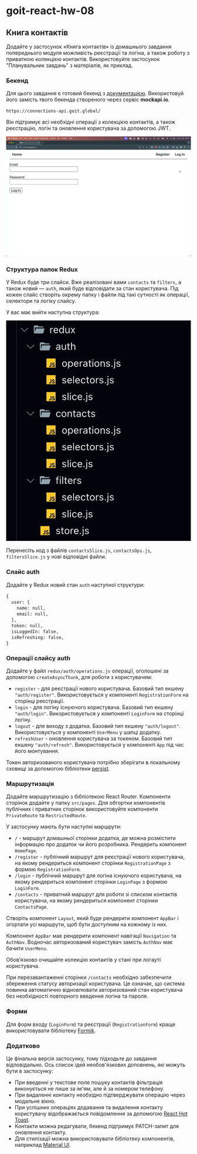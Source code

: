 # goit-react-hw-08

## Книга контактів

Додайте у застосунок «Книга контактів» із домашнього завдання попереднього модуля можливість реєстрації та логіна, а також роботу з приватною колекцією контактів. Використовуйте застосунок "Планувальник завдань" з матеріалів, як приклад.

### Бекенд

Для цього завдання є готовий бекенд з [документацією](https://connections-api.goit.global/docs/). Використовуй його замість твого бекенда створеного через сервіс **mockapi.io**.

```
https://connections-api.goit.global/
```

Він підтримує всі необхідні операції з колекцією контактів, а також реєстрацію, логін та оновлення користувача за допомогою JWT.

[![Watch video](./public/videoframe_0.webp)](https://goitlmsstorage.b-cdn.net/523237bf-0d31-40cf-8ade-260995bbdabb2024-01-21%2018-23-38.mp4)

### Структура папок Redux

У Redux буде три слайси. Вже реалізовані вами `contacts` та `filters`, а також новий — `auth`, який буде відповідати за стан користувача. Під кожен слайс створіть окрему папку і файли під такі сутності як операції, селектори та логіку слайсу.

У вас має вийти наступна структура:

![Files preview](./public/files-preview.webp)

Перенесіть код з файлів `contactsSlice.js`, `contactsOps.js`, `filtersSlice.js` у нові відповідні файли.

### Слайс auth

Додайте у Redux новий стан `auth` наступної структури:

```
{
  user: {
    name: null,
    email: null,
  },
  token: null,
  isLoggedIn: false,
  isRefreshing: false,
}
```

### Операції слайсу auth

Додайте у файл `redux/auth/operations.js` операції, оголошені за допомогою `createAsyncThunk`, для роботи з користувачем:

- `register` - для реєстрації нового користувача. Базовий тип екшену `"auth/register"`. Використовується у компоненті `RegistrationForm` на сторінці реєстрації.
- `login` - для логіну існуючого користувача. Базовий тип екшену `"auth/login"`. Використовується у компоненті `LoginForm` на сторінці логіну.
- `logout` - для виходу з додатка. Базовий тип екшену `"auth/logout"`. Використовується у компоненті `UserMenu` у шапці додатку.
- `refreshUser` - оновлення користувача за токеном. Базовий тип екшену `"auth/refresh"`. Використовується у компоненті `App` під час його монтування.

Токен авторизованого користувача потрібно зберігати в локальному сховищі за допомогою бібліотеки [persist](https://github.com/rt2zz/redux-persist#readme).

### Маршрутизація

Додайте маршрутизацію з бібліотекою React Router. Компоненти сторінок додайте у папку `src/pages`. Для обгортки компонентів публічних і приватних сторінок використовуйте компоненти `PrivateRoute` та `RestrictedRoute`.

У застосунку мають бути наступні маршрути:

- `/` - маршрут домашньої сторінки додатка, де можна розмістити інформацію про додаток чи його розробника. Рендерить компонент `HomePage`.
- `/register` - публічний маршрут для реєстрації нового користувача, на якому рендериться компонент сторінки `RegistrationPage` з формою `RegistrationForm`.
- `/login` - публічний маршрут для логіна існуючого користувача, на якому рендериться компонент сторінки `LoginPage` з формою `LoginForm`.
- `/contacts` - приватний маршрут для роботи зі списком контактів користувача, на якому рендериться компонент сторінки `ContactsPage`.

Створіть компонент `Layout`, який буде рендерити компонент `AppBar` і огортати усі маршрути, щоб бути доступним на кожному із них.

Компонент `AppBar` має рендерити компонент навігації `Navigation` та `AuthNav`. Водночас авторизований користувач замість `AuthNav` має бачити `UserMenu`.

Обов’язково очищайте колекцію контактів у стані при логауті користувача.

При перезавантаженні сторінки `/contacts` необхідно забезпечити збереження статусу авторизації користувача. Це означає, що система повинна автоматично відновлювати авторизований стан користувача без необхідності повторного введення логіна та пароля.

### Форми

Для форм входу (`LoginForm`) та реєстрації (`RegistrationForm`) краще використовувати бібліотеку [Formik](https://formik.org/).

### Додатково

Це фінальна версія застосунку, тому підходьте до завдання відповідально. Ось список ідей необов'язкових доповнень, які можуть бути в застосунку:

- При введенні у текстове поле пошуку контактів фільтрація виконується не лише за ім'ям, але й за номером телефону.
- При видаленні контакту необхідно підтверджувати операцію через модальне вікно.
- При успішних операціях додавання та видалення контакту користувачу відображається повідомлення за допомогою [React Hot Toast](https://react-hot-toast.com/).
- Контакти можна редагувати, бекенд підтримує PATCH-запит для оновлення контакту.
- Для стилізації можна використовувати бібліотеку компонентів, наприклад [Material UI](https://mui.com/material-ui/).

